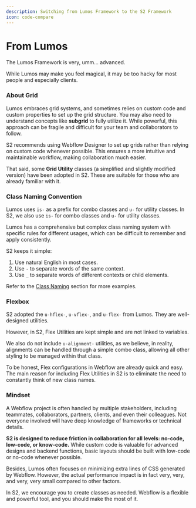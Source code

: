 ```yaml
---
description: Switching from Lumos Framework to the S2 Framework
icon: code-compare
---
```


# From Lumos

The Lumos Framework is very, umm… advanced.

While Lumos may make you feel magical, it may be too hacky for most people and especially clients.

### About Grid

Lumos embraces grid systems, and sometimes relies on custom code and custom properties to set up the grid structure. You may also need to understand concepts like **subgrid** to fully utilize it. While powerful, this approach can be fragile and difficult for your team and collaborators to follow.

S2 recommends using Webflow Designer to set up grids rather than relying on custom code whenever possible. This ensures a more intuitive and maintainable workflow, making collaboration much easier.

That said, some **Grid Utility** classes (a simplified and slightly modified version) have been adopted in S2. These are suitable for those who are already familiar with it.

### Class Naming Convention

Lumos uses `is-` as a prefix for combo classes and `u-` for utility classes. In S2, we also use `is-` for combo classes and `u-` for utility classes.

Lumos has a comprehensive but complex class naming system with specific rules for different usages, which can be difficult to remember and apply consistently.

S2 keeps it simple:

1. Use natural English in most cases.
2. Use `-` to separate words of the same context.
3. Use `_` to separate words of different contexts or child elements.

Refer to the [Class Naming](https://s2-framework.gitbook.io/docs/guide-and-documentation/naming-strategies/class-naming) section for more examples.

### Flexbox

S2 adopted the `u-hflex-`, `u-vflex-`, and `u-flex-` from Lumos. They are well-designed utilities.

However, in S2, Flex Utilities are kept simple and are not linked to variables.

We also do not include `u-alignment-` utilities, as we believe, in reality, alignments can be handled through a simple combo class, allowing all other styling to be managed within that class.

To be honest, Flex configurations in Webflow are already quick and easy. The main reason for including Flex Utilities in S2 is to eliminate the need to constantly think of new class names.

### Mindset

A Webflow project is often handled by multiple stakeholders, including teammates, collaborators, partners, clients, and even their colleagues. Not everyone involved will have deep knowledge of frameworks or technical details.

**S2 is designed to reduce friction in collaboration for all levels: no-code, low-code, or know-code.** While custom code is valuable for advanced designs and backend functions, basic layouts should be built with low-code or no-code whenever possible.

Besides, Lumos often focuses on minimizing extra lines of CSS generated by Webflow. However, the actual performance impact is in fact very, very, and very, very small compared to other factors.

In S2, we encourage you to create classes as needed. Webflow is a flexible and powerful tool, and you should make the most of it.



